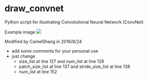 # draw_convnet

Python script for illustrating Convolutional Neural Network (ConvNet)

Example image
![](https://raw.githubusercontent.com/gwding/draw_convnet/master/convnet_figure.png)

Modified by CamelShang in 2016/8/24
- add some comments for your personal use
- just change 
  + size_list at line 127 and num_list at line 128
  + patch_size_list at line 137 and stride_size_list at line 138
  + num_list at line 152
